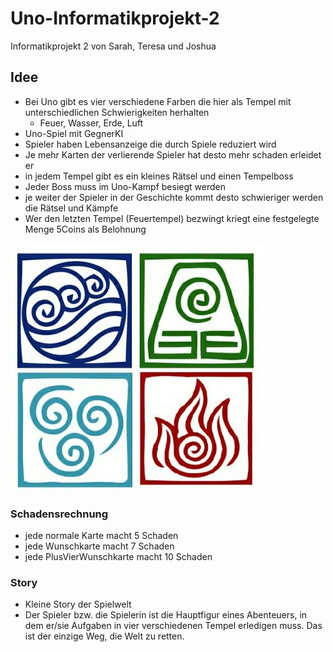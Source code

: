 # Uno-Informatikprojekt-2

Informatikprojekt 2 von Sarah, Teresa und Joshua

## Idee
- Bei Uno gibt es vier verschiedene Farben die hier als Tempel mit unterschiedlichen Schwierigkeiten herhalten
    - Feuer, Wasser, Erde, Luft
- Uno-Spiel mit GegnerKI
- Spieler haben Lebensanzeige die durch Spiele reduziert wird
- Je mehr Karten der verlierende Spieler hat desto mehr schaden erleidet er
- in jedem Tempel gibt es ein kleines Rätsel und einen Tempelboss
- Jeder Boss muss im Uno-Kampf besiegt werden 
- je weiter der Spieler in der Geschichte kommt desto schwieriger werden die Rätsel und Kämpfe
- Wer den letzten Tempel (Feuertempel) bezwingt kriegt eine festgelegte Menge 5Coins als Belohnung

![Tempelelementsymbol](https://github.com/joshuaeinhoff/Uno-Informatikprojekt-2/blob/main/img/Avater%20Tempel%20Symbole.jpg)

### Schadensrechnung
- jede normale Karte macht 5 Schaden
- jede Wunschkarte macht 7 Schaden
- jede PlusVierWunschkarte macht 10 Schaden

### Story
- Kleine Story der Spielwelt
- Der Spieler bzw. die Spielerin ist die Hauptfigur eines Abenteuers, in dem er/sie Aufgaben in vier verschiedenen Tempel erledigen muss. Das ist der einzige Weg, die Welt zu retten. 
